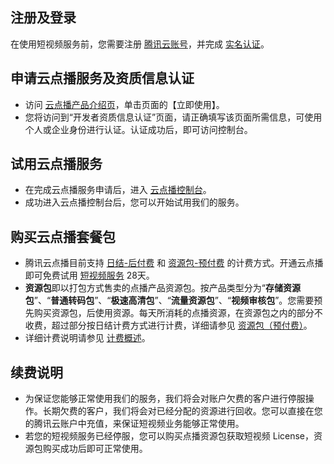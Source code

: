 ## 注册及登录

在使用短视频服务前，您需要注册 [腾讯云账号](https://cloud.tencent.com/document/product/378/17985)，并完成 [实名认证](https://cloud.tencent.com/document/product/378/3629)。


## 申请云点播服务及资质信息认证

- 访问 [云点播产品介绍页](https://cloud.tencent.com/product/vod)，单击页面的【立即使用】。
- 您将访问到“开发者资质信息认证”页面，请正确填写该页面所需信息，可使用个人或企业身份进行认证。认证成功后，即可访问控制台。

## 试用云点播服务

- 在完成云点播服务申请后，进入 [云点播控制台](https://console.cloud.tencent.com/vod)。
- 成功进入云点播控制台后，您可以开始试用我们的服务。

## 购买云点播套餐包
- 腾讯云点播目前支持 [日结-后付费](https://cloud.tencent.com/document/product/266/14666) 和 [资源包-预付费](https://cloud.tencent.com/document/product/266/14667) 的计费方式。开通云点播即可免费试用 [短视频服务](https://console.cloud.tencent.com/vod/license) 28天。
- **资源包**即以打包方式售卖的点播产品资源包。按产品类型分为“**存储资源包**”、“**普通转码包**”、“**极速高清包**”、“**流量资源包**”、“**视频审核包**”。您需要预先购买资源包，后使用资源。每天所消耗的点播资源，在资源包之内的部分不收费，超过部分按日结计费方式进行计费，详细请参见 [资源包（预付费）](https://cloud.tencent.com/document/product/266/14667)。
- 详细计费说明请参见 [计费概述](https://cloud.tencent.com/document/product/266/2838)。

## 续费说明

- 为保证您能够正常使用我们的服务，我们将会对账户欠费的客户进行停服操作。长期欠费的客户，我们将会对已经分配的资源进行回收。您可以直接在您的腾讯云账户中充值，来保证短视频业务能够正常使用。
- 若您的短视频服务已经停服，您可以购买点播资源包获取短视频 License，资源包购买成功后即可正常使用。
 
